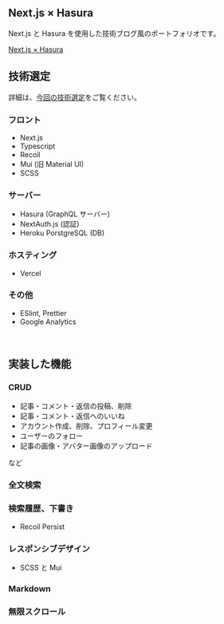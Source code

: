 ## Next.js × Hasura

Next.js と Hasura を使用した技術ブログ風のポートフォリオです。

[Next.js × Hasura](https://nextjs-hasura.tk)

## 技術選定

詳細は、[今回の技術選定](https://nextjs-hasura.tk)をご覧ください。

### フロント

- Next.js
- Typescript
- Recoil
- Mui (旧 Material UI)
- SCSS

### サーバー

- Hasura (GraphQL サーバー)
- NextAuth.js (認証)
- Heroku PorstgreSQL (DB)

### ホスティング

- Vercel

### その他

- ESlint, Prettier
- Google Analytics

<br>

## 実装した機能

### CRUD

- 記事・コメント・返信の投稿、削除
- 記事・コメント・返信へのいいね
- アカウント作成、削除、プロフィール変更
- ユーザーのフォロー
- 記事の画像・アバター画像のアップロード

など

### 全文検索

<!-- - Supabase の API -->

### 検索履歴、下書き

- Recoil Persist

### レスポンシブデザイン

- SCSS と Mui

### Markdown

### 無限スクロール
